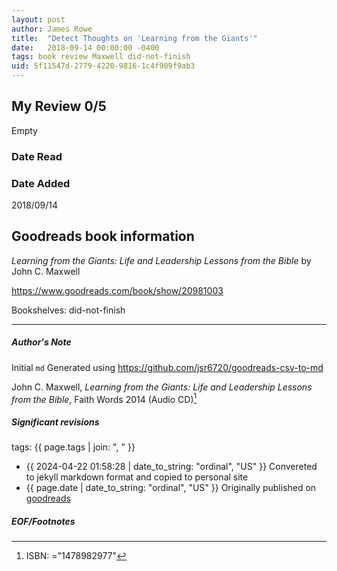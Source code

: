 ```yaml
---
layout: post
author: James Rowe
title:  "Detect Thoughts on 'Learning from the Giants'"
date:   2018-09-14 00:00:00 -0400
tags: book review Maxwell did-not-finish
uid: 5f11547d-2779-4220-9816-1c4f909f9ab3
---
```


<!-- highly dependent on how you personally use jekyll templates, and how you want this to show up -->
<!-- escape any jekyll keys with double brackets -->

## My Review 0/5

Empty

### Date Read


### Date Added
2018/09/14

## Goodreads book information

*Learning from the Giants: Life and Leadership Lessons from the Bible* by John C. Maxwell

https://www.goodreads.com/book/show/20981003

Bookshelves: did-not-finish

---

##### Author's Note

Initial `md` Generated using https://github.com/jsr6720/goodreads-csv-to-md

John C. Maxwell, *Learning from the Giants: Life and Leadership Lessons from the Bible*,  Faith Words 2014 (Audio CD)[^1]

##### Significant revisions

tags: {{ page.tags | join: ", " }} <!-- todo move this somewhere -->

- {{ 2024-04-22 01:58:28 | date_to_string: "ordinal", "US" }} Convereted to jekyll markdown format and copied to personal site
- {{ page.date | date_to_string: "ordinal", "US" }} Originally published on [goodreads](https://www.goodreads.com)

##### EOF/Footnotes

[^1]: ISBN: ="1478982977"